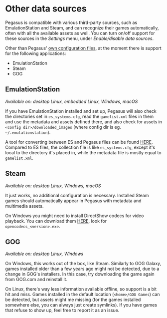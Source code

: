 # Other data sources

Pegasus is compatible with various third-party sources, such as EmulationStation and Steam, and can recognize their games automatically, often with all the available assets as well. You can turn on/off support for these sources in the *Settings* menu, under *Enable/disable data sources*.

Other than Pegasus' [own configuration files](config-files), at the moment there is support for the following applications:

- EmulationStation
- Steam
- GOG

## EmulationStation

*Available on: desktop Linux, embedded Linux, Windows, macOS*

If you have EmulationStation installed and set up, Pegasus will also check the directories set in `es_systems.cfg`, read the `gamelist.xml` files in them and use the metadata and assets defined there, and also check for assets in `<config dir>/downloaded_images` (where config dir is eg. `~/.emulationstation`).

A tool for converting between ES and Pegasus files can be found [HERE](http://pegasus-frontend.org/tools/convert). Compared to ES files, the collection file is like `es_systems.cfg`, except it's local to the directory it's placed in, while the metadata file is mostly equal to `gamelist.xml`.

## Steam

*Available on: desktop Linux, Windows, macOS*

It just works, no additional configuration is necessary. Installed Steam games should automatically appear in Pegasus with metadata and multimedia assets.

On Windows you might need to install DirectShow codecs for video playback. You can download them [HERE](https://xiph.org/dshow/), look for `opencodecs_<version>.exe`.

## GOG

*Available on: desktop Linux, Windows*

On Windows, this works out of the box, like Steam. Similarly to GOG Galaxy, games installed older than a few years ago might not be detected, due to a change in GOG's installers. In this case, try downloading the game again from GOG.com and reinstall it.

On Linux, there's way less information available offline, so support is a bit hit and miss. Games installed in the default location (`<home>/GOG Games`) can be detected, but assets might me missing (for the games installed somewhere else, you can always just create symlinks). If you have games that refuse to show up, feel free to report it as an issue.
